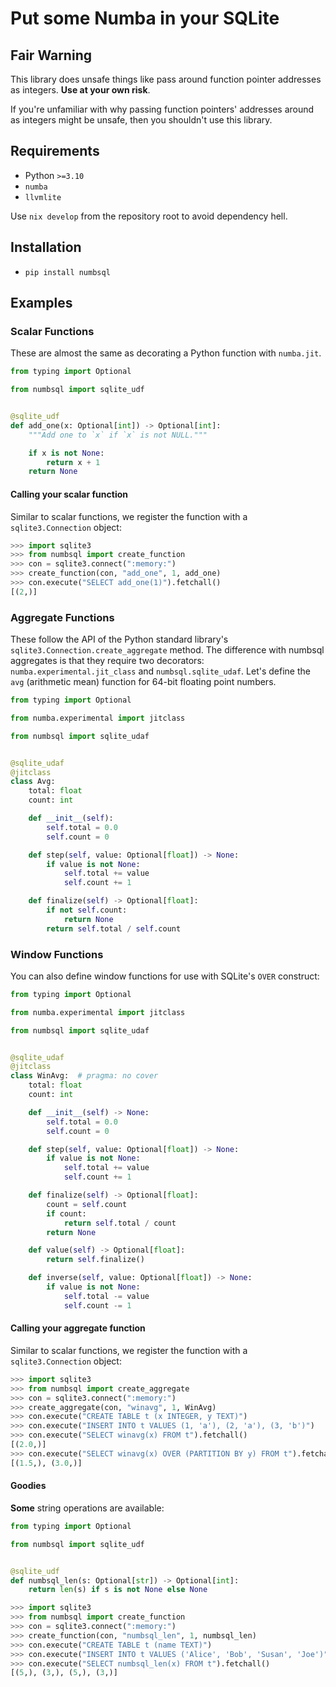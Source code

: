 # Put some Numba in your SQLite

## Fair Warning

This library does unsafe things like pass around function pointer addresses
as integers.  **Use at your own risk**.

If you're unfamiliar with why passing function pointers' addresses around as
integers might be unsafe, then you shouldn't use this library.

## Requirements

* Python `>=3.10`
* `numba`
* `llvmlite`

Use `nix develop` from the repository root to avoid dependency hell.

## Installation

* `pip install numbsql`

## Examples

### Scalar Functions

These are almost the same as decorating a Python function with `numba.jit`.

```python
from typing import Optional

from numbsql import sqlite_udf


@sqlite_udf
def add_one(x: Optional[int]) -> Optional[int]:
    """Add one to `x` if `x` is not NULL."""

    if x is not None:
        return x + 1
    return None
```

#### Calling your scalar function

Similar to scalar functions, we register the function with a `sqlite3.Connection` object:

```python
>>> import sqlite3
>>> from numbsql import create_function
>>> con = sqlite3.connect(":memory:")
>>> create_function(con, "add_one", 1, add_one)
>>> con.execute("SELECT add_one(1)").fetchall()
[(2,)]
```


### Aggregate Functions

These follow the API of the Python standard library's
`sqlite3.Connection.create_aggregate` method. The difference with numbsql
aggregates is that they require two decorators: `numba.experimental.jit_class` and
`numbsql.sqlite_udaf`. Let's define the `avg` (arithmetic mean) function for
64-bit floating point numbers.

```python
from typing import Optional

from numba.experimental import jitclass

from numbsql import sqlite_udaf


@sqlite_udaf
@jitclass
class Avg:
    total: float
    count: int

    def __init__(self):
        self.total = 0.0
        self.count = 0

    def step(self, value: Optional[float]) -> None:
        if value is not None:
            self.total += value
            self.count += 1

    def finalize(self) -> Optional[float]:
        if not self.count:
            return None
        return self.total / self.count
```

### Window Functions

You can also define window functions for use with SQLite's `OVER` construct:

```python
from typing import Optional

from numba.experimental import jitclass

from numbsql import sqlite_udaf


@sqlite_udaf
@jitclass
class WinAvg:  # pragma: no cover
    total: float
    count: int

    def __init__(self) -> None:
        self.total = 0.0
        self.count = 0

    def step(self, value: Optional[float]) -> None:
        if value is not None:
            self.total += value
            self.count += 1

    def finalize(self) -> Optional[float]:
        count = self.count
        if count:
            return self.total / count
        return None

    def value(self) -> Optional[float]:
        return self.finalize()

    def inverse(self, value: Optional[float]) -> None:
        if value is not None:
            self.total -= value
            self.count -= 1
```

#### Calling your aggregate function

Similar to scalar functions, we register the function with a `sqlite3.Connection` object:

```python
>>> import sqlite3
>>> from numbsql import create_aggregate
>>> con = sqlite3.connect(":memory:")
>>> create_aggregate(con, "winavg", 1, WinAvg)
>>> con.execute("CREATE TABLE t (x INTEGER, y TEXT)")
>>> con.execute("INSERT INTO t VALUES (1, 'a'), (2, 'a'), (3, 'b')")
>>> con.execute("SELECT winavg(x) FROM t").fetchall()
[(2.0,)]
>>> con.execute("SELECT winavg(x) OVER (PARTITION BY y) FROM t").fetchall()
[(1.5,), (3.0,)]
```


#### Goodies

**Some** string operations are available:

```python
from typing import Optional

from numbsql import sqlite_udf


@sqlite_udf
def numbsql_len(s: Optional[str]) -> Optional[int]:
    return len(s) if s is not None else None
```

```python
>>> import sqlite3
>>> from numbsql import create_function
>>> con = sqlite3.connect(":memory:")
>>> create_function(con, "numbsql_len", 1, numbsql_len)
>>> con.execute("CREATE TABLE t (name TEXT)")
>>> con.execute("INSERT INTO t VALUES ('Alice', 'Bob', 'Susan', 'Joe')")
>>> con.execute("SELECT numbsql_len(x) FROM t").fetchall()
[(5,), (3,), (5,), (3,)]
```
